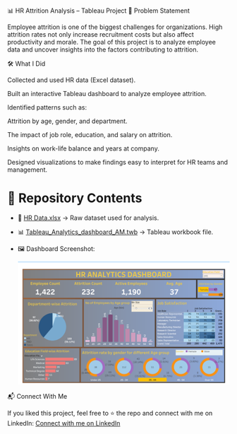 📊 HR Attrition Analysis – Tableau Project
🔎 Problem Statement

Employee attrition is one of the biggest challenges for organizations. High attrition rates not only increase recruitment costs but also affect productivity and morale.
The goal of this project is to analyze employee data and uncover insights into the factors contributing to attrition.

🛠️ What I Did

Collected and used HR data (Excel dataset).

Built an interactive Tableau dashboard to analyze employee attrition.

Identified patterns such as:

Attrition by age, gender, and department.

The impact of job role, education, and salary on attrition.

Insights on work-life balance and years at company.

Designed visualizations to make findings easy to interpret for HR teams and management.
# 📂 Repository Contents  
- 📑 [HR Data.xlsx](./data/HR%20Data.xlsx) → Raw dataset used for analysis.  
- 📊 [Tableau_Analytics_dashboard_AM.twb](./tableau/Tableau_Analytics_dashboard_AM.twb) → Tableau workbook file.  
- 🖼️ Dashboard Screenshot:  

  ![Dashboard Screenshot](https://github.com/1Atharv-Mishra/Tableau-HR-attrition-analysis/blob/main/HR_analytics_AM.png)  


📬 Connect With Me

If you liked this project, feel free to ⭐ the repo and connect with me on LinkedIn: [Connect with me on LinkedIn](www.linkedin.com/in/atharv-mishra-228920339)

